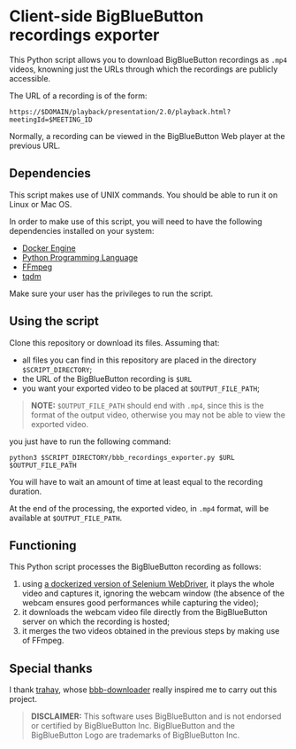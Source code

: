 # Client-side BigBlueButton recordings exporter

This Python script allows you to download BigBlueButton recordings as `.mp4` videos, knowning just the URLs through which the recordings are publicly accessible.

The URL of a recording is of the form:
```
https://$DOMAIN/playback/presentation/2.0/playback.html?meetingId=$MEETING_ID
```
Normally, a recording can be viewed in the BigBlueButton Web player at the previous URL.

## Dependencies
This script makes use of UNIX commands. You should be able to run it on Linux or Mac OS.

In order to make use of this script, you will need to have the following dependencies installed on your system:
- [Docker Engine](https://docs.docker.com/get-docker/)
- [Python Programming Language](https://www.python.org/downloads/)
- [FFmpeg](https://ffmpeg.org/download.html)
- [tqdm](https://github.com/tqdm/tqdm)

Make sure your user has the privileges to run the script.

## Using the script
Clone this repository or download its files. Assuming that:
- all files you can find in this repository are placed in the directory `$SCRIPT_DIRECTORY`;
- the URL of the BigBlueButton recording is `$URL`
- you want your exported video to be placed at `$OUTPUT_FILE_PATH`;
> **NOTE:** `$OUTPUT_FILE_PATH` should end with `.mp4`, since this is the format of the output video, otherwise you may not be able to view the exported video.

you just have to run the following command:

```
python3 $SCRIPT_DIRECTORY/bbb_recordings_exporter.py $URL $OUTPUT_FILE_PATH
```

You will have to wait an amount of time at least equal to the recording duration.

At the end of the processing, the exported video, in `.mp4` format, will be available at `$OUTPUT_FILE_PATH`.

## Functioning

This Python script processes the BigBlueButton recording as follows:
1. using [a dockerized version of Selenium WebDriver](https://github.com/elgalu/docker-selenium), it plays the whole video and captures it, ignoring the webcam window (the absence of the webcam ensures good performances while capturing the video);
2. it downloads the webcam video file directly from the BigBlueButton server on which the recording is hosted;
3. it merges the two videos obtained in the previous steps by making use of FFmpeg.

## Special thanks
I thank [trahay](https://github.com/trahay), whose [bbb-downloader](https://github.com/trahay/bbb-downloader) really inspired me to carry out this project.

> **DISCLAIMER:**
This software uses BigBlueButton and is not endorsed or certified by BigBlueButton Inc. BigBlueButton and the BigBlueButton Logo are trademarks of BigBlueButton Inc.